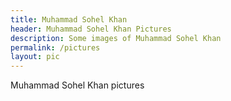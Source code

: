 ```yaml
---
title: Muhammad Sohel Khan
header: Muhammad Sohel Khan Pictures
description: Some images of Muhammad Sohel Khan
permalink: /pictures
layout: pic
---
```

Muhammad Sohel Khan pictures
